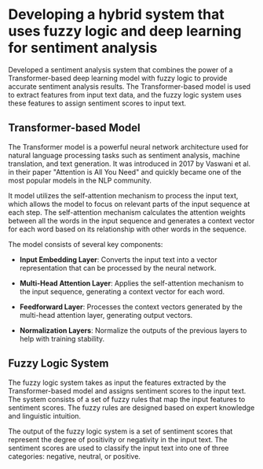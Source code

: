 # Developing a hybrid system that uses fuzzy logic and deep learning for sentiment analysis

Developed a sentiment analysis system that combines the power of a Transformer-based deep learning model with fuzzy logic to provide accurate sentiment analysis results. The Transformer-based model is used to extract features from input text data, and the fuzzy logic system uses these features to assign sentiment scores to input text.

## Transformer-based Model

The Transformer model is a powerful neural network architecture used for natural language processing tasks such as sentiment analysis, machine translation, and text generation. It was introduced in 2017 by Vaswani et al. in their paper "Attention is All You Need" and quickly became one of the most popular models in the NLP community.

It model utilizes the self-attention mechanism to process the input text, which allows the model to focus on relevant parts of the input sequence at each step. The self-attention mechanism calculates the attention weights between all the words in the input sequence and generates a context vector for each word based on its relationship with other words in the sequence.

The model consists of several key components:

-   **Input Embedding Layer**: Converts the input text into a vector representation that can be processed by the neural network.

-   **Multi-Head Attention Layer**: Applies the self-attention mechanism to the input sequence, generating a context vector for each word.
-   **Feedforward Layer**: Processes the context vectors generated by the multi-head attention layer, generating output vectors.
-   **Normalization Layers**: Normalize the outputs of the previous layers to help with training stability.

## Fuzzy Logic System

The fuzzy logic system takes as input the features extracted by the Transformer-based model and assigns sentiment scores to the input text. The system consists of a set of fuzzy rules that map the input features to sentiment scores. The fuzzy rules are designed based on expert knowledge and linguistic intuition.

The output of the fuzzy logic system is a set of sentiment scores that represent the degree of positivity or negativity in the input text. The sentiment scores are used to classify the input text into one of three categories: negative, neutral, or positive.
